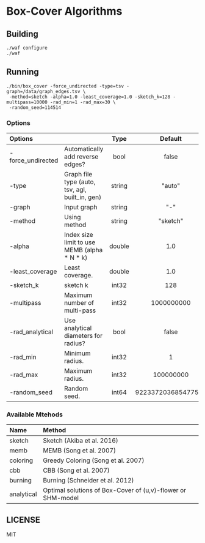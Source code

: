 # Box-Cover Algorithms

## Building

```
./waf configure
./waf
```

## Running

```
./bin/box_cover -force_undirected -type=tsv -graph=/data/graph_edges.tsv \
 -method=sketch -alpha=1.0 -least_coverage=1.0 -sketch_k=128 -multipass=10000 -rad_min=1 -rad_max=30 \
 -random_seed=114514 
```

### Options
|Options          |                                                |Type   |Default|
|:----------------|:-----------------------------------------------|:-----:|:----:|
|-force_undirected|Automatically add reverse edges?                | bool  |false  |
|-type            |Graph file type (auto, tsv, agl, built_in, gen) |string | "auto"|
|-graph           |Input graph                                     |string | "-"   |
|-method          |Using method                                    |string |"sketch"|
|-alpha           |Index size limit to use MEMB (alpha * N * k)        |double |1.0    |
|-least_coverage  |Least coverage.                   |double |1.0|
|-sketch_k        |sketch k                                        |int32|128|
|-multipass       |Maximum number of multi-pass      |int32|1000000000|
|-rad_analytical  |Use analytical diameters for radius?            | bool|false|
|-rad_min         |Minimum radius.                                  |int32 |  1|
|-rad_max         |Maximum radius.                                  |int32 |100000000|
|-random_seed     |Random seed.                                    |int64|922337203685477583|

### Available Mtehods

|Name|Method|
|:--|:--|
|sketch|Sketch (Akiba et al. 2016)|
|memb|MEMB (Song et al. 2007)|
|coloring|Greedy Coloring (Song et al. 2007)|
|cbb|CBB (Song et al. 2007)|
|burning|Burning (Schneider et al. 2012)|
|analytical|Optimal solutions of Box-Cover of (u,v)-flower or SHM-model|

## LICENSE

MIT
